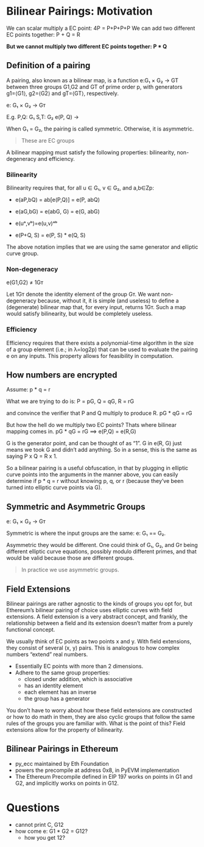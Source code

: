 # Bilinear Pairings: Motivation

We can scalar multiply a EC point: 4P = P+P+P+P
We can add two different EC points together: P + Q = R

**But we cannot multiply two different EC points together: P * Q**

## Definition of a pairing 

A pairing, also known as a bilinear map, is a function e:G₁ × G₂ → GT between three groups G1,G2 and GT of prime order p, with generators g1=⟨G1⟩, g2=⟨G2⟩ and gT=⟨GT⟩, respectively.

e: G₁ × G₂ → Gᴛ

E.g.
    P,Q: G₁
    S,T: G₂
    e(P, Q) -> 


When G₁ = G₂, the pairing is called symmetric. Otherwise, it is asymmetric. 
> These are EC groups

A bilinear mapping must satisfy the following properties: bilinearity, non-degeneracy and efficiency.

### Bilinearity

Bilinearity requires that, for all u ∈ G₁, v ∈ G₂, and a,b∈Zp:

- e(aP,bQ) = ab[e(P,Q)] = e(P, abQ)
- e(aG,bG) = e(abG, G) = e(G, abG)
- e(uᵃ,vᵇ)=e(u,v)ᵃᵇ

- e(P+Q, S) = e(P, S) * e(Q, S)

The above notation implies that we are using the same generator and elliptic curve group.

### Non-degeneracy

e(G1,G2) ≠ 1Gᴛ

Let 1Gᴛ denote the identity element of the group Gᴛ.
We want non-degeneracy because, without it, it is simple (and useless) to define a (degenerate) bilinear map that, for every input, returns 1Gᴛ. 
Such a map would satisfy bilinearity, but would be completely useless.

### Efficiency

Efficiency requires that there exists a polynomial-time algorithm in the size of a group element (i.e.; in λ=log2p) that can be used to evaluate the pairing e on any inputs.
This property allows for feasibility in computation.

## How numbers are encrypted

Assume: p * q = r

What we are trying to do is:
    P = pG, 
    Q = qG, 
    R = rG

and convince the verifier that P and Q multiply to produce R.
    pG * qG = rG

But how the hell do we multiply two EC points? Thats where bilinear mapping comes in.
    pG * qG = rG ==>  e(P,Q) = e(R,G)
 
 G is the generator point, and can be thought of as “1”.
 G in e(R, G) just means we took G and didn’t add anything.
 So in a sense, this is the same as saying P x Q = R x 1.

So a bilinear pairing is a useful obfuscation, in that by plugging in elliptic curve points into the arguments in the manner above, 
you can easily determine if p * q = r without knowing p, q, or r (because they’ve been turned into elliptic curve points via G).

## Symmetric and Asymmetric Groups

e: G₁ × G₂ → Gᴛ

Symmetric is where the input groups are the same: e: G₁ == G₂.

Asymmetric they would be different.
One could think of G₁, G₂, and Gᴛ being different elliptic curve equations, possibly modulo different primes, and that would be valid because those are different groups.
> In practice we use asymmetric groups.

## Field Extensions

Bilinear pairings are rather agnostic to the kinds of groups you opt for, but Ethereum’s bilinear pairing of choice uses elliptic curves with field extensions.
A field extension is a very abstract concept, and frankly, the relationship between a field and its extension doesn’t matter from a purely functional concept.

We usually think of EC points as two points x and y. With field extensions, they consist of several (x, y) pairs. This is analogous to how complex numbers “extend” real numbers.

- Essentially EC points with more than 2 dimensions.
- Adhere to the same group properties:
  - closed under addition, which is associative
  - has an identity element
  - each element has an inverse
  - the group has a generator

You don’t have to worry about how these field extensions are constructed or how to do math in them, they are also cyclic groups that follow the same rules of the groups you are familiar with.
What is the point of this? Field extensions allow for the property of bilinearity.

## Bilinear Pairings in Ethereum
 - py_ecc maintained by Eth Foundation
 - powers the precompile at address 0x8, in PyEVM implementation
 - The Ethereum Precompile defined in EIP 197 works on points in G1 and G2, and implicitly works on points in G12.




# Questions

- cannot print C, G12
- how come e: G1 * G2 = G12?
    - how you get 12?

